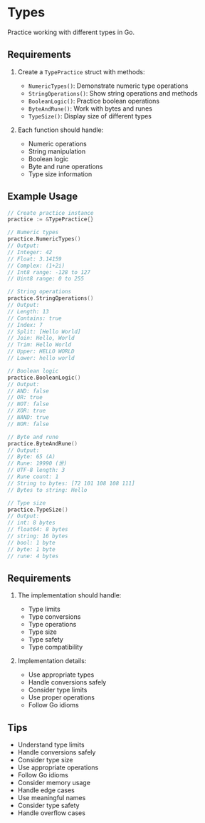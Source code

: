 # Types

Practice working with different types in Go.

## Requirements

1. Create a `TypePractice` struct with methods:

   - `NumericTypes()`: Demonstrate numeric type operations
   - `StringOperations()`: Show string operations and methods
   - `BooleanLogic()`: Practice boolean operations
   - `ByteAndRune()`: Work with bytes and runes
   - `TypeSize()`: Display size of different types

2. Each function should handle:
   - Numeric operations
   - String manipulation
   - Boolean logic
   - Byte and rune operations
   - Type size information

## Example Usage

```go
// Create practice instance
practice := &TypePractice{}

// Numeric types
practice.NumericTypes()
// Output:
// Integer: 42
// Float: 3.14159
// Complex: (1+2i)
// Int8 range: -128 to 127
// Uint8 range: 0 to 255

// String operations
practice.StringOperations()
// Output:
// Length: 13
// Contains: true
// Index: 7
// Split: [Hello World]
// Join: Hello, World
// Trim: Hello World
// Upper: HELLO WORLD
// Lower: hello world

// Boolean logic
practice.BooleanLogic()
// Output:
// AND: false
// OR: true
// NOT: false
// XOR: true
// NAND: true
// NOR: false

// Byte and rune
practice.ByteAndRune()
// Output:
// Byte: 65 (A)
// Rune: 19990 (世)
// UTF-8 length: 3
// Rune count: 1
// String to bytes: [72 101 108 108 111]
// Bytes to string: Hello

// Type size
practice.TypeSize()
// Output:
// int: 8 bytes
// float64: 8 bytes
// string: 16 bytes
// bool: 1 byte
// byte: 1 byte
// rune: 4 bytes
```

## Requirements

1. The implementation should handle:

   - Type limits
   - Type conversions
   - Type operations
   - Type size
   - Type safety
   - Type compatibility

2. Implementation details:
   - Use appropriate types
   - Handle conversions safely
   - Consider type limits
   - Use proper operations
   - Follow Go idioms

## Tips

- Understand type limits
- Handle conversions safely
- Consider type size
- Use appropriate operations
- Follow Go idioms
- Consider memory usage
- Handle edge cases
- Use meaningful names
- Consider type safety
- Handle overflow cases
